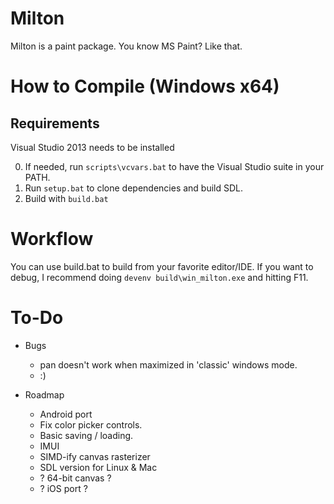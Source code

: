 Milton
======

Milton is a paint package. You know MS Paint? Like that.

How to Compile (Windows x64)
============================

Requirements
------------
Visual Studio 2013 needs to be installed

0. If needed, run `scripts\vcvars.bat` to have the Visual Studio suite in your PATH.
1. Run `setup.bat` to clone dependencies and build SDL.
2. Build with `build.bat`

Workflow
========

You can use build.bat to build from your favorite editor/IDE. If you want to
debug, I recommend doing `devenv build\win_milton.exe` and hitting F11.

To-Do
=====

* Bugs
    * pan doesn't work when maximized in 'classic' windows mode.
    * :)

* Roadmap
    * Android port
    * Fix color picker controls.
    * Basic saving / loading.
    * IMUI
    * SIMD-ify canvas rasterizer
    * SDL version for Linux & Mac
    * ? 64-bit canvas ?
    * ? iOS port ?

